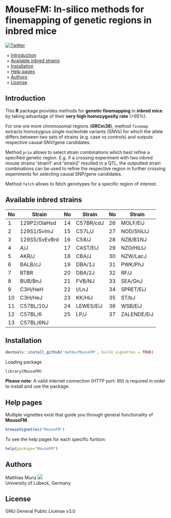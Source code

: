 # MouseFM: In-silico methods for finemapping of genetic regions in inbred mice
[![Twitter](https://img.shields.io/twitter/url/http/shields.io.svg?style=social)](https://twitter.com/intent/tweet?hashtags=asd&url=https://www.biorxiv.org/content/...)

&nbsp;+ [Introduction](#Introduction)\
&nbsp;+ [Available inbred strains](#Available-inbred-strains)\
&nbsp;+ [Installation](#Installation)\
&nbsp;+ [Help pages](#Help-pages)\
&nbsp;+ [Authors](#Authors)\
&nbsp;+ [License](#License)


## Introduction
This **R** package provides methods for **genetic finemapping** in **inbred mice** by taking advantage of their **very high homozygosity rate** (>95%). 

For one ore more chromosomal regions (**GRCm38**), method `finemap` extracts homozygous single nucleotide variants (SNVs) for which the allele differs between two sets of strains (e.g. case vs controls) and outputs respective causal SNV/gene candidates.

Method `prio` allows to select strain combinations which best refine a specified genetic region. E.g. if a crossing experiment with two inbred mouse strains 'strain1' and 'strain2' resulted in a QTL, the outputted strain combinations can be used to refine the respective region in further crossing experiments for selecting causal SNP/gene candidates.

Method `fetch` allows to fetch genotypes for a specific region of interest.


## Available inbred strains
| No | Strain             | No | Strain    | No | Strain      |
|----|--------------------|----|-----------|----|-------------|
| 1  | 129P2/OlaHsd       | 14 | C57BR/cdJ | 26 | MOLF/EiJ    |
| 2  | 129S1/SvImJ        | 15 | C57L/J    | 27 | NOD/ShiLtJ  |
| 3  | 129S5/SvEvBrd      | 16 | C58/J     | 28 | NZB/B1NJ    |
| 4  | A/J                | 17 | CAST/EiJ  | 29 | NZO/HlLtJ   |
| 5  | AKR/J              | 18 | CBA/J     | 30 | NZW/LacJ    |
| 6  | BALB/cJ            | 19 | DBA/1J    | 31 | PWK/PhJ     |
| 7  | BTBR               | 20 | DBA/2J    | 32 | RF/J        |
| 8  | BUB/BnJ            | 21 | FVB/NJ    | 33 | SEA/GnJ     |
| 9  | C3H/HeH            | 22 | I/LnJ     | 34 | SPRET/EiJ   |
| 10 | C3H/HeJ            | 23 | KK/HiJ    | 35 | ST/bJ       |
| 11 | C57BL/10J          | 24 | LEWES/EiJ | 36 | WSB/EiJ     |
| 12 | C57BL/6            | 25 | LP/J      | 37 | ZALENDE/EiJ |
| 13 | C57BL/6NJ          |    |           |    |             |


## Installation
```R
devtools::install_github('matmu/MouseFM', build_vignettes = TRUE)
```

Loading package
```{r}
library(MouseFM)
```

**Please note**: A valid internet connection (HTTP port: 80) is required in order to install and use the package.


## Help pages
Multiple vignettes exist that guide you through general functionality of **MouseFM**.
```R
browseVignettes("MouseFM")
```

To see the help pages for each specific funtion:
```R
help(package="MouseFM")
```


## Authors
Matthias Munz [![](https://img.shields.io/twitter/follow/_MatthiasMunz?label=Follow&style=social)](https://img.shields.io/twitter/follow/_MatthiasMunz?label=Follow&style=social)\
University of Lübeck, Germany


## License
GNU General Public License v3.0
